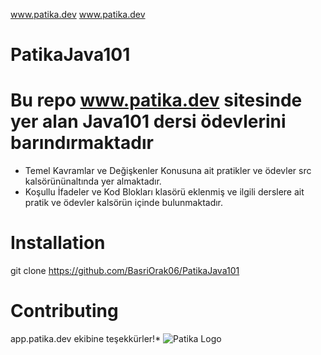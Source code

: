 www.patika.dev  www.patika.dev
# PatikaJava101
# Bu repo www.patika.dev sitesinde yer alan Java101 dersi ödevlerini barındırmaktadır
  - Temel Kavramlar ve Değişkenler Konusuna ait pratikler ve ödevler src kalsörününaltında yer almaktadır.
  - Koşullu İfadeler ve Kod Blokları klasörü eklenmiş ve ilgili derslere ait pratik ve ödevler kalsörün içinde bulunmaktadır.
# Installation
git clone https://github.com/BasriOrak06/PatikaJava101
# Contributing
app.patika.dev ekibine teşekkürler!*
![Patika Logo](https://patika-prod.s3.eu-central-1.amazonaws.com/staticFiles/patikaLogo.png)
